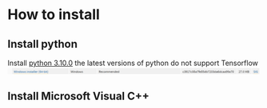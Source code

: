 # How to install
## Install python
Install [python 3.10.0](https://www.python.org/downloads/release/python-3100/) the latest versions of python do not support Tensorflow
![](https://github.com/hasanrahman2503/Tennis-Vis/blob/1d6b8093bbbaa1c73738019c18cc408317538ed2/Screenshot%202025-02-06%20170323.png)
## Install Microsoft Visual C++

